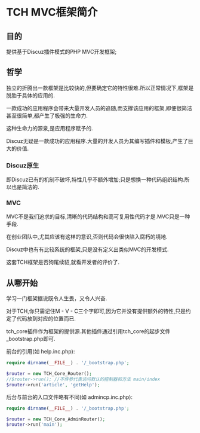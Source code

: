 # TCH MVC框架简介

## 目的

提供基于Discuz插件模式的PHP MVC开发框架;


## 哲学

独立的折腾出一款框架是比较快的,但要确定它的特性很难.所以正常情况下,框架是脱胎于具体的应用的.

一款成功的应用程序会带来大量开发人员的追随,而支撑该应用的框架,即便很简洁甚至很简单,都产生了极强的生命力.

这种生命力的源泉,是应用程序赋予的.

Discuz无疑是一款成功的应用程序.大量的开发人员为其编写插件和模板,产生了巨大的价值.

### Discuz原生

即Discuz已有的机制不破坏,特性几乎不额外增加;只是想换一种代码组织结构.所以也是简洁的.

### MVC

MVC不是我们追求的目标,清晰的代码结构和高可复用性代码才是.MVC只是一种手段.

在创业团队中,尤其应该有这样的意识,否则代码会很快陷入腐朽的境地.

Discuz中也有有比较系统的框架,只是没有定义出类似MVC的开发模式.

这套TCH框架是否狗尾续貂,就看开发者的评价了.

## 从哪开始

学习一门框架据说既令人生畏，又令人兴奋.

对于TCH,你只需记住M - V - C三个字即可,因为它并没有提供额外的特性,只是约定了代码放到对应的位置而已.

tch_core插件作为框架的提供源.其他插件通过引用tch_core的起步文件_bootstrap.php即可.

前台的引用(如 help.inc.php):

```php
require dirname(__FILE__) . '/_bootstrap.php';

$router = new TCH_Core_Router();
//$router->run(); //不传参代表访问默认的控制器和方法 main/index
$router->run('article', 'getHelp');

```

后台与前台的入口文件略有不同(如 admincp.inc.php):

```php
require dirname(__FILE__) . '/_bootstrap.php';

$router = new TCH_Core_AdminRouter();
$router->run('main');

```

